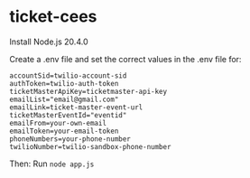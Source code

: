 # ticket-cees

Install Node.js 20.4.0


Create a .env file and set the correct values in the .env file for:

```
accountSid=twilio-account-sid
authToken=twilio-auth-token
ticketMasterApiKey=ticketmaster-api-key
emailList="email@gmail.com"
emailLink=ticket-master-event-url
ticketMasterEventId="eventid"
emailFrom=your-own-email
emailToken=your-email-token
phoneNumbers=your-phone-number
twilioNumber=twilio-sandbox-phone-number
```

Then:
Run `node app.js`

